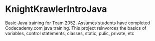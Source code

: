# KnightKrawlerIntroJava
Basic Java training for Team 2052. Assumes students have completed Codecademy.com java training. This project reinvorces the basics of variables, control statements, classes, static, pulic, private, etc
